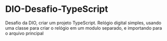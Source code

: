 # DIO-Desafio-TypeScript
Desafio da DIO, criar um projeto TypeScript.
Relógio digital simples, usando uma classe para criar o relógio em um modulo separado, e importando para o arquivo principal
